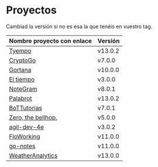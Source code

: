 # Proyectos

Cambiad la versión si no es esa la que tenéis en vuestro tag.

| Nombre proyecto con enlace                                              | Versión |
|-------------------------------------------------------------------------|---------|
| [Tyempo](https://github.com/Phyton-es-mi-typo/tyempo)                   | v13.0.2 |
| [CryptoGo](https://github.com/CriptoInfo/CryptoGo)                      | v7.0.0  |
| [Gortana](https://github.com/Pibes-GRX/Gortana)                         | v10.0.0 |
| [El tiempo](https://github.com/tddgrupo4/TDD-Grupo-4)                   | v3.0.0  |
| [NoteGram](https://github.com/NoteGramBot/NoteGram)                     | v8.0.1  |
| [Palabrot](https://github.com/ScalaBot-Team/PalaBrot)                   | v13.0.2 |
| [BoTTutorias](https://github.com/BoTTuros/BoTTutorias)                  | v7.0.1  |
|    [Zero, the bellhop.](https://github.com/monium/zero)                 | v5.0.0  |
|    [agil-dev-4e](https://github.com/Kobedinho/agil-dev-4e)              | v3.0.2  |
| [FloWorking](https://github.com/PalomitaTeam/FloWorking)                | v11.0.0 |
|    [go-notes](https://github.com/Golang-EC/go-notes)                    | v11.0.0 |
| [WeatherAnalytics](https://github.com/crislinfrajo/WeatherAnalytics)    | v13.0.0 |

